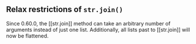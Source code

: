 ## Relax restrictions of `str.join()`

Since 0.60.0, the [[str.join]] method can take an arbitrary number of arguments
instead of just one list. Additionally, all lists past to [[str.join]] will now
be flattened.
